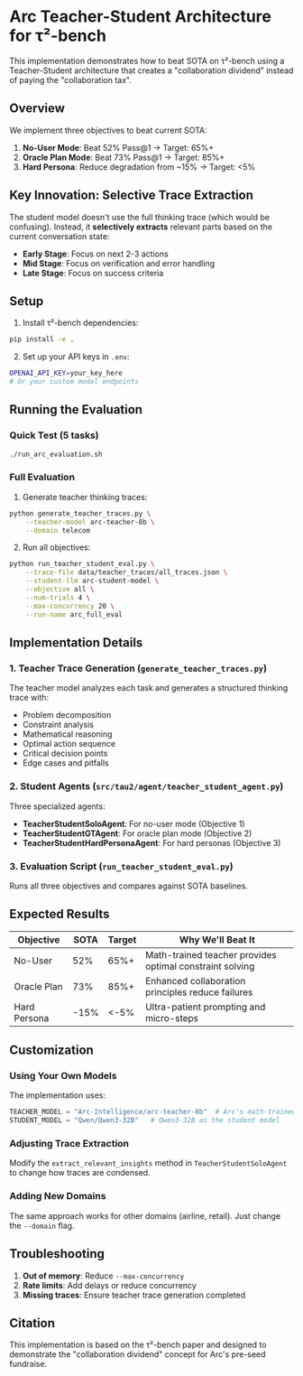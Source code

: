 # Arc Teacher-Student Architecture for τ²-bench

This implementation demonstrates how to beat SOTA on τ²-bench using a Teacher-Student architecture that creates a "collaboration dividend" instead of paying the "collaboration tax".

## Overview

We implement three objectives to beat current SOTA:

1. **No-User Mode**: Beat 52% Pass@1 → Target: 65%+
2. **Oracle Plan Mode**: Beat 73% Pass@1 → Target: 85%+  
3. **Hard Persona**: Reduce degradation from ~15% → Target: <5%

## Key Innovation: Selective Trace Extraction

The student model doesn't use the full thinking trace (which would be confusing). Instead, it **selectively extracts** relevant parts based on the current conversation state:

- **Early Stage**: Focus on next 2-3 actions
- **Mid Stage**: Focus on verification and error handling
- **Late Stage**: Focus on success criteria

## Setup

1. Install τ²-bench dependencies:
```bash
pip install -e .
```

2. Set up your API keys in `.env`:
```bash
OPENAI_API_KEY=your_key_here
# Or your custom model endpoints
```

## Running the Evaluation

### Quick Test (5 tasks)
```bash
./run_arc_evaluation.sh
```

### Full Evaluation

1. Generate teacher thinking traces:
```bash
python generate_teacher_traces.py \
    --teacher-model arc-teacher-8b \
    --domain telecom
```

2. Run all objectives:
```bash
python run_teacher_student_eval.py \
    --trace-file data/teacher_traces/all_traces.json \
    --student-llm arc-student-model \
    --objective all \
    --num-trials 4 \
    --max-concurrency 20 \
    --run-name arc_full_eval
```

## Implementation Details

### 1. Teacher Trace Generation (`generate_teacher_traces.py`)

The teacher model analyzes each task and generates a structured thinking trace with:
- Problem decomposition
- Constraint analysis  
- Mathematical reasoning
- Optimal action sequence
- Critical decision points
- Edge cases and pitfalls

### 2. Student Agents (`src/tau2/agent/teacher_student_agent.py`)

Three specialized agents:

- **TeacherStudentSoloAgent**: For no-user mode (Objective 1)
- **TeacherStudentGTAgent**: For oracle plan mode (Objective 2)
- **TeacherStudentHardPersonaAgent**: For hard personas (Objective 3)

### 3. Evaluation Script (`run_teacher_student_eval.py`)

Runs all three objectives and compares against SOTA baselines.

## Expected Results

| Objective | SOTA | Target | Why We'll Beat It |
|-----------|------|--------|-------------------|
| No-User | 52% | 65%+ | Math-trained teacher provides optimal constraint solving |
| Oracle Plan | 73% | 85%+ | Enhanced collaboration principles reduce failures |
| Hard Persona | -15% | <-5% | Ultra-patient prompting and micro-steps |

## Customization

### Using Your Own Models

The implementation uses:
```python
TEACHER_MODEL = "Arc-Intelligence/arc-teacher-8b"  # Arc's math-trained teacher from HuggingFace
STUDENT_MODEL = "Qwen/Qwen3-32B"   # Qwen3-32B as the student model
```

### Adjusting Trace Extraction

Modify the `extract_relevant_insights` method in `TeacherStudentSoloAgent` to change how traces are condensed.

### Adding New Domains

The same approach works for other domains (airline, retail). Just change the `--domain` flag.

## Troubleshooting

1. **Out of memory**: Reduce `--max-concurrency`
2. **Rate limits**: Add delays or reduce concurrency
3. **Missing traces**: Ensure teacher trace generation completed

## Citation

This implementation is based on the τ²-bench paper and designed to demonstrate the "collaboration dividend" concept for Arc's pre-seed fundraise.